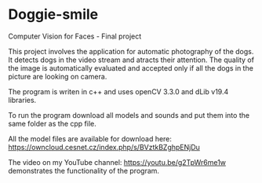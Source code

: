 # Doggie-smile
Computer Vision for Faces - Final project

This project involves the application for automatic photography of the dogs. It detects dogs in the video stream and atracts their attention. The quality of the image is automatically evaluated and accepted only if all the dogs in the picture are looking on camera.

The program is writen in c++ and uses openCV 3.3.0 and dLib v19.4 libraries.

To run the program download all models and sounds and put them into the same folder as the cpp file.

All the model files are available for download here: https://owncloud.cesnet.cz/index.php/s/BVztkBZghpENjDu

The video on my YouTube channel: https://youtu.be/g2TpWr6me1w demonstrates the functionality of the program.
